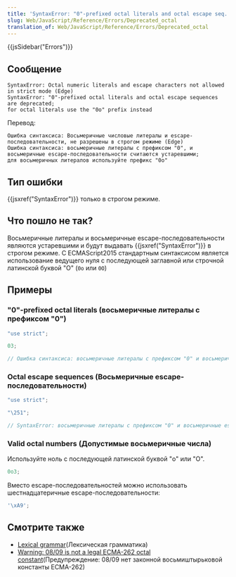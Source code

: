 ```yaml
---
title: 'SyntaxError: "0"-prefixed octal literals and octal escape seq. are deprecated'
slug: Web/JavaScript/Reference/Errors/Deprecated_octal
translation_of: Web/JavaScript/Reference/Errors/Deprecated_octal
---
```


{{jsSidebar("Errors")}}

## Сообщение

```
SyntaxError: Octal numeric literals and escape characters not allowed in strict mode (Edge)
SyntaxError: "0"-prefixed octal literals and octal escape sequences are deprecated;
for octal literals use the "0o" prefix instead
```

Перевод:

```
Ошибка синтаксиса: Восьмеричные числовые литералы и escape-последовательности, не разрешены в строгом режиме (Edge)
Ошибка синтаксиса: восьмеричные литералы с префиксом "0", и восьмеричные escape-последовательности считаются устаревшими;
для восьмеричных литералов используйте префикс "0o"
```

## Тип ошибки

{{jsxref("SyntaxError")}} только в строгом режиме.

## Что пошло не так?

Восьмеричные литералы и восьмеричные escape-последовательности являются устаревшими и будут выдавать {{jsxref("SyntaxError")}} в строгом режиме. С ECMAScript2015 стандартным синтаксисом является использование ведущего нуля с последующей заглавной или строчной латинской буквой "O" (`0o` или `0O`)

## Примеры

### "0"-prefixed octal literals (восьмеричные литералы с префиксом "0")<br>

```js example-bad
"use strict";

03;

// Ошибка синтаксиса: восьмеричные литералы с префиксом "0" и восьмеричные escape-последовательности считаются устаревшими
```

### Octal escape sequences (Восьмеричные escape-последовательности)

```js example-bad
"use strict";

"\251";

// SyntaxError: восьмеричные литералы с префиксом "0" и восьмеричные escape-последовательности считаются устаревшими
```

### Valid octal numbers (Допустимые восьмеричные числа)

Используйте ноль с последующей латинской буквой "o" или "O".

```js example-good
0o3;
```

Вместо escape-последовательностей можно использовать шестнадцатеричные escape-последовательности:

```js
'\xA9';
```

## Смотрите также

- [Lexical grammar](/ru/docs/Web/JavaScript/Reference/Lexical_grammar#Octal)(Лексическая грамматика)
- [Warning: 08/09 is not a legal ECMA-262 octal constant](/ru/docs/Web/JavaScript/Reference/Errors/Bad_octal)(Предупреждение: 08/09 нет законной восьмиштырьковой константы ECMA-262)
